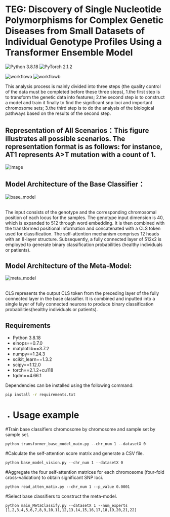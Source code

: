 # TEG: Discovery of Single Nucleotide Polymorphisms for Complex Genetic Diseases from Small Datasets of Individual Genotype Profiles Using a Transformer Ensemble Model
![Python 3.8.18](https://img.shields.io/badge/python-3.8-green.svg?style=plastic)
![PyTorch 2.1.2](https://img.shields.io/badge/PyTorch%20-%23EE4C2C.svg?style=plastic)


![workflowa](https://github.com/xuanan-zhu/GWAS_transformer/assets/84304647/5a34e2e3-251b-4729-bf3e-0065c8f5a552)
![workflowb](https://github.com/xuanan-zhu/GWAS_transformer/assets/84304647/781effbb-1ff3-4ae5-a2ec-8d08682cd8ec)


This analysis process is mainly divided into three steps (the quality control of the data must be completed before these three steps),
1.the first step is to transform the genetic data into features; 
2.the second step is to construct a model and train it finally to find the significant snp loci and important chromosome sets; 
3.the third step is to do the analysis of the biological pathways based on the results of the second step.

## Representation of All Scenarios：This figure illustrates all possible scenarios. The representation format is as follows: for instance, AT1 represents A>T mutation with a count of 1.
![image](https://github.com/xuanan-zhu/GWAS_transformer/assets/84304647/7352a7d1-457a-4156-8021-e6d367c9ffe9)



## Model Architecture of the Base Classifier：
![base_model](https://github.com/xuanan-zhu/GWAS_transformer/assets/84304647/432a83d9-0291-41b8-903a-1cb2904c635a)


<br>The input consists of the genotype and the corresponding chromosomal position of each locus for the samples. The genotype input dimension is 40, which is expanded to 512 through word embedding. It is then combined with the transformed positional information and concatenated with a CLS token used for classification. The self-attention mechanism comprises 12 heads with an 8-layer structure. Subsequently, a fully connected layer of 512x2 is employed to generate binary classification probabilities (healthy individuals or patients).<br/>

## Model Architecture of the Meta-Model:
![meta_model](https://github.com/xuanan-zhu/GWAS_transformer/assets/84304647/6616c534-bec2-4d71-824b-6398e16b0163)


<br>CLS represents the output CLS token from the preceding layer of the fully connected layer in the base classifier. It is combined and inputted into a single layer of fully connected neurons to produce binary classification probabilities(healthy individuals or patients).<br/>


## Requirements

- Python 3.8.18
- einops==0.7.0
- matplotlib==3.7.2
- numpy==1.24.3
- scikit_learn==1.3.2
- scipy==1.12.0
- torch==2.1.2+cu118
- tqdm==4.66.1

Dependencies can be installed using the following command:
```bash
pip install -r requirements.txt
```

- # Usage example
#Train base classifiers chromosome by chromosome and sample set by sample set.
  
`python transformer_base_model_main.py --chr_num 1 --datasetX 0` 

#Calculate the self-attention score matrix and generate a CSV file.

`python base_model_vision.py --chr_num 1 --datasetX 0` 

#Aggregate the four self-attention matrices for each chromosome (four-fold cross-validation) to obtain significant SNP loci.

`python read_atten_matix.py --chr_num 1 --p_value 0.0001`

#Select base classifiers to construct the meta-model.

`python main_MetaClassify.py --datasetX 1 --num_experts [1,2,3,4,5,6,7,8,9,10,11,12,13,14,15,16,17,18,19,20,21,22]` 





